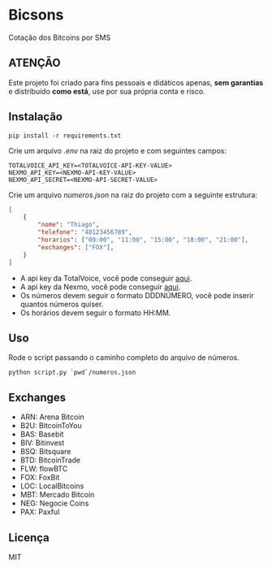 # Bicsons

Cotação dos Bitcoins por SMS

## ATENÇÃO

Este projeto foi criado para fins pessoais e didáticos apenas, **sem garantias**  e distribuído **como está**, use por sua própria conta e risco.

## Instalação

```console
pip install -r requirements.txt
```

Crie um arquivo _.env_ na raiz do projeto e com seguintes campos:

```console
TOTALVOICE_API_KEY=<TOTALVOICE-API-KEY-VALUE>
NEXMO_API_KEY=<NEXMO-API-KEY-VALUE>
NEXMO_API_SECRET=<NEXMO-API-SECRET-VALUE>
```

Crie um arquivo _numeros.json_ na raiz do projeto com a seguinte estrutura:

```json
[
    {
        "nome": "Thiago",
        "telefone": "48123456789",
        "horarios": ["09:00", "11:00", "15:00", "18:00", "21:00"],
        "exchanges": ["FOX"],
    }
]
```

* A api key da TotalVoice, você pode conseguir [aqui](http://www.totalvoice.com.br/).
* A api key da Nexmo, você pode conseguir [aqui](https://www.nexmo.com/products/sms).
* Os números devem seguir o formato DDDNÚMERO, você pode inserir quantos números quiser.
* Os horários devem seguir o formato HH:MM.

## Uso

Rode o script passando o caminho completo do arquivo de números.

```console
python script.py `pwd`/numeros.json
```

## Exchanges

* ARN: Arena Bitcoin
* B2U: BitcoinToYou
* BAS: Basebit
* BIV: Bitinvest
* BSQ: Bitsquare
* BTD: BitcoinTrade
* FLW: flowBTC
* FOX: FoxBit
* LOC: LocalBitcoins
* MBT: Mercado Bitcoin
* NEG: Negocie Coins
* PAX: Paxful

## Licença

MIT